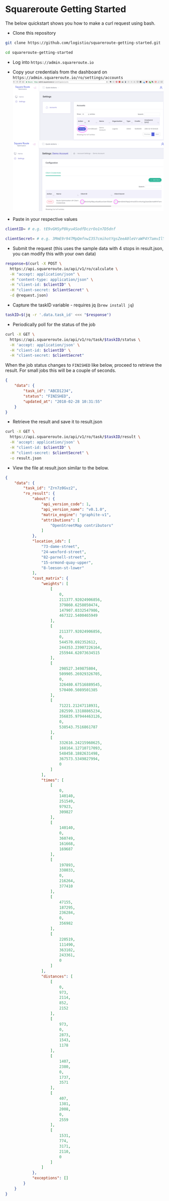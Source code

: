 # Squareroute Getting Started

The below quickstart shows you how to make a curl request using bash.

* Clone this repository
```bash
git clone https://github.com/logistio/squareroute-getting-started.git
```
```bash
cd squareroute-getting-started
```

* Log into ```https://admin.squareroute.io```
* Copy your credentials from the dashboard on ```https://admin.squareroute.io/ro/settings/accounts```
![](docs/squareroute-settings.png)
![](docs/squareroute-client-id-secret.png)

* Paste in your respective values 
```bash
clientID= # e.g. tE9vGHSyP8kyu4SodfDczrOo1n7D5dnf
```
```bash
clientSecret= # e.g. 3MmE9r947MpQmfnwI357cmihotYgsZeeA0leVraWP4Y7amvIlYpkKVWRolZkVz55lRcBcGVPNZ36SdqfeXeEwdlhj2PWgQnzIHeHii2wTsAd2lbB53txNZBoPKZ5545i
```

* Submit the request (this uses the sample data with 4 stops in result.json, you can modify this with your own data)
```bash
response=$(curl -X POST \
  https://api.squareroute.io/api/v1/ro/calculate \
  -H "accept: application/json" \
  -H "content-type: application/json" \
  -H "client-id: $clientID" \
  -H "client-secret: $clientSecret" \
  -d @request.json)
```

* Capture the taskID variable - requires jq (```brew install jq```)
```bash
taskID=$(jq -r '.data.task_id' <<< "$response")
```

* Periodically poll for the status of the job
```bash
curl -X GET \
  https://api.squareroute.io/api/v1/ro/task/$taskID/status \
  -H 'accept: application/json' \
  -H "client-id: $clientID" \
  -H "client-secret: $clientSecret"
```

When the job status changes to ```FINISHED``` like below, proceed to retrieve the result. For small jobs this will be a couple of seconds.

```json
{
    "data": {
        "task_id": "ABCD1234",
        "status": "FINISHED",
        "updated_at": "2018-02-28 10:31:55"
    }
}
```
* Retrieve the result and save it to result.json
```bash
curl -X GET \
  https://api.squareroute.io/api/v1/ro/task/$taskID/result \
  -H 'accept: application/json' \
  -H "client-id: $clientID" \
  -H "client-secret: $clientSecret" \
  -o result.json
```

* View the file at result.json similar to the below.

```json
{
    "data": {
        "task_id": "Zrn7z0Gvz2",
        "ro_result": {
            "about": {
                "api_version_code": 1,
                "api_version_name": "v0.1.0",
                "matrix_engine": "graphite-v1",
                "attributions": [
                    "OpenStreetMap contributors"
                ]
            },
            "location_ids": [
                "73-dame-street",
                "24-wexford-street",
                "82-parnell-street",
                "15-ormond-quay-upper",
                "8-leeson-st-lower"
            ],
            "cost_matrix": {
                "weights": [
                    [
                        0,
                        211377.92024906856,
                        379860.6258050474,
                        147907.0332547986,
                        467322.5400465949
                    ],
                    [
                        211377.92024906856,
                        0,
                        544570.692352612,
                        244353.23907226164,
                        255944.62073634515
                    ],
                    [
                        298527.349875804,
                        509905.26929326705,
                        0,
                        326480.67516889545,
                        570400.5089501385
                    ],
                    [
                        71221.21247118931,
                        282599.13188865234,
                        356835.97944463126,
                        0,
                        538543.7516861787
                    ],
                    [
                        332616.24215960625,
                        168164.12710717093,
                        548458.1882631498,
                        367573.5349827994,
                        0
                    ]
                ],
                "times": [
                    [
                        0,
                        140140,
                        251549,
                        97923,
                        309827
                    ],
                    [
                        140140,
                        0,
                        360749,
                        161668,
                        169687
                    ],
                    [
                        197893,
                        338033,
                        0,
                        216264,
                        377410
                    ],
                    [
                        47155,
                        187295,
                        236284,
                        0,
                        356982
                    ],
                    [
                        220519,
                        111490,
                        363102,
                        243361,
                        0
                    ]
                ],
                "distances": [
                    [
                        0,
                        973,
                        2114,
                        852,
                        2152
                    ],
                    [
                        973,
                        0,
                        2873,
                        1543,
                        1178
                    ],
                    [
                        1407,
                        2380,
                        0,
                        1737,
                        3571
                    ],
                    [
                        407,
                        1381,
                        2008,
                        0,
                        2559
                    ],
                    [
                        1531,
                        774,
                        3171,
                        2110,
                        0
                    ]
                ]
            },
            "exceptions": []
        }
    }
}
```